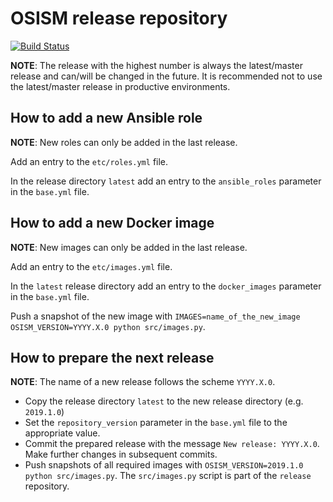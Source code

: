 # OSISM release repository

[![Build Status](https://travis-ci.org/osism/release.svg?branch=master)](https://travis-ci.org/osism/release)

**NOTE**: The release with the highest number is always the latest/master release and can/will be changed in the future. It is recommended not to use the latest/master release in productive environments.

## How to add a new Ansible role

**NOTE**: New roles can only be added in the last release.

Add an entry to the ``etc/roles.yml`` file.

In the release directory ``latest`` add an entry to the ``ansible_roles`` parameter in the ``base.yml`` file.

## How to add a new Docker image

**NOTE**: New images can only be added in the last release.

Add an entry to the ``etc/images.yml`` file.

In the ``latest`` release directory add an entry to the ``docker_images`` parameter in the ``base.yml`` file.

Push a snapshot of the new image with ``IMAGES=name_of_the_new_image OSISM_VERSION=YYYY.X.0 python src/images.py``.

## How to prepare the next release

**NOTE**: The name of a new release follows the scheme ``YYYY.X.0``.

* Copy the release directory ``latest`` to the new release directory (e.g. ``2019.1.0``)
* Set the ``repository_version`` parameter in the ``base.yml`` file to the appropriate value.
* Commit the prepared release with the message ``New release: YYYY.X.0``. Make further changes in subsequent commits.
* Push snapshots of all required images with ``OSISM_VERSION=2019.1.0 python src/images.py``. The ``src/images.py`` script is part of the ``release`` repository.
